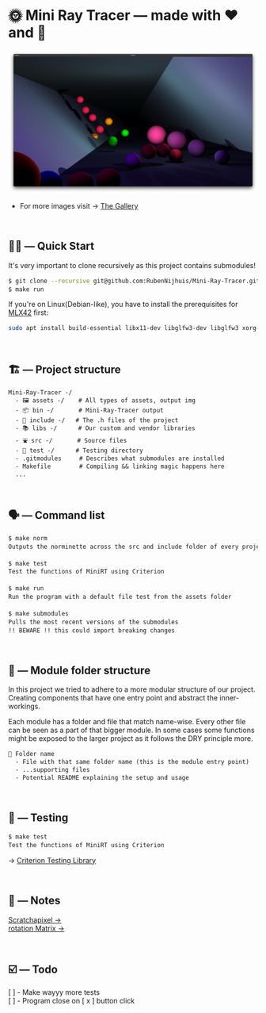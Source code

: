 # 🌞 Mini Ray Tracer — made with ❤️ and 🧠

<img src="assets/halllway.png">

- For more images visit → [The Gallery](https://rubennijhuis.com/projects/minirt)


<br>


## 🏃‍♀️ —  Quick Start
It's very important to clone recursively as this project contains submodules!
```sh
$ git clone --recursive git@github.com:RubenNijhuis/Mini-Ray-Tracer.git
$ make run
```

If you're on Linux(Debian-like), you have to install the prerequisites for [MLX42](https://github.com/codam-coding-college/MLX42/) first:
```sh
sudo apt install build-essential libx11-dev libglfw3-dev libglfw3 xorg-dev
```

<br>

## 🏗 — Project structure
```
Mini-Ray-Tracer -/
  - 🖼 assets -/    # All types of assets, output img
  - 📦 bin -/       # Mini-Ray-Tracer output
  - 👀 include -/   # The .h files of the project
  - 📚 libs -/      # Our custom and vendor libraries
  - ⛲️ src -/       # Source files
  - 🧪 test -/      # Testing directory
  - .gitmodules     # Describes what submodules are installed
  - Makefile        # Compiling && linking magic happens here
  ...
```

<br>

## 🗣 — Command list
```sh
$ make norm
Outputs the norminette across the src and include folder of every project

$ make test
Test the functions of MiniRT using Criterion

$ make run
Run the program with a default file test from the assets folder

$ make submodules
Pulls the most recent versions of the submodules 
!! BEWARE !! this could import breaking changes
```

<br>

## 🎪 — Module folder structure

In this project we tried to adhere to a more modular structure of our project. Creating components that have one entry point and abstract the inner-workings.

Each module has a folder and file that match name-wise. Every other file can be seen as a part of that bigger module. In some cases some functions might be exposed to the larger project as it follows the DRY principle more.

```
📁 Folder name
  - File with that same folder name (this is the module entry point)
  - ...supporting files
  - Potential README explaining the setup and usage
```

<br>

## 🧪 — Testing
```sh
$ make test
Test the functions of MiniRT using Criterion
```
→ [Criterion Testing Library](https://github.com/Snaipe/Criterion)

<br>

## 📝 — Notes
[Scratchapixel →](https://www.scratchapixel.com/)  
[rotation Matrix →](https://en.wikipedia.org/wiki/rotation_matrix)  

<br>

## ☑️ — Todo
[ ] - Make wayyy more tests  
[ ] - Program close on [ x ] button click  

